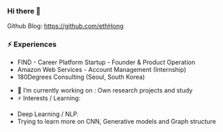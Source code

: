 ### Hi there 👋

Github Blog: https://github.com/ethHong

###  ⚡ Experiences
* FIND - Career Platform Startup - Founder & Product Operation
* Amazon Web Services - Account Management (Internship)
* 180Degrees Consulting (Seoul, South Korea)

- 🔭 I’m currently working on : Own research projects and study
- ⚡ Interests / Learning:
* Deep Learning / NLP. 
* Trying to learn more on CNN, Generative models and Graph structure
